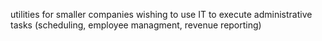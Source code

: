 utilities for smaller companies wishing to use IT to execute administrative tasks (scheduling, employee managment, revenue reporting)